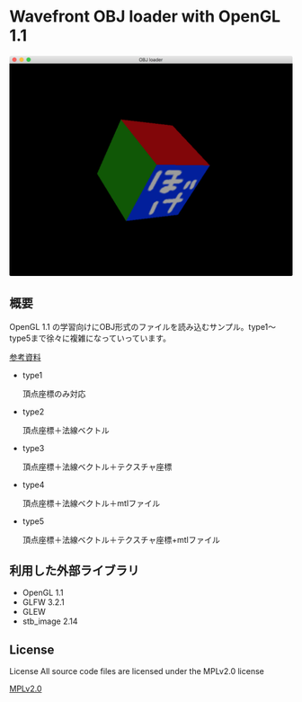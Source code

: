 
# Wavefront OBJ loader with OpenGL 1.1

![スクリーンショット](screenshot.png "スクリーンショット")

## 概要
OpenGL 1.1 の学習向けにOBJ形式のファイルを読み込むサンプル。type1〜type5まで徐々に複雑になっていっています。

[参考資料](https://ja.wikipedia.org/wiki/Wavefront_.objファイル)

+ type1

  頂点座標のみ対応

+ type2

  頂点座標＋法線ベクトル
  
+ type3

  頂点座標＋法線ベクトル＋テクスチャ座標
  
+ type4

  頂点座標＋法線ベクトル＋mtlファイル
  
+ type5

  頂点座標＋法線ベクトル＋テクスチャ座標+mtlファイル

## 利用した外部ライブラリ
+ OpenGL 1.1
+ GLFW 3.2.1
+ GLEW
+ stb_image 2.14

## License
License All source code files are licensed under the MPLv2.0 license

[MPLv2.0](https://www.mozilla.org/MPL/2.0/)
